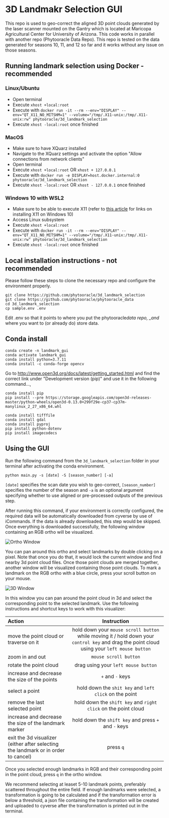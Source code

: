 # 3D Landmakr Selection GUI

This repo is used to geo-correct the aligned 3D point clouds generated by the laser scanner mounted on the Gantry which is located at Maricopa Agricultural Center for University of Arizona. This code works in parallel with another repo (Phytooracle Data Repo). This repo is tested on the data generated for seasons 10, 11, and 12 so far and it works without any issue on those seasons.

## Running landmark selection using Docker - recommended

### Linux/Ubuntu

- Open terminal
- Execute `xhost +local:root`
- Execute with `docker run -it --rm --env="DISPLAY" --env="QT_X11_NO_MITSHM=1" --volume="/tmp/.X11-unix:/tmp/.X11-unix:rw" phytooracle/3d_landmark_selection`
- Execute `xhost -local:root` once finished

### MacOS

- Make sure to have XQuarz installed
- Navigate to the XQuarz settings and activate the option "Allow connections from network clients"
- Open terminal
- Execute `xhost +local:root` OR `xhost + 127.0.0.1`
- Execute with `docker run -e DISPLAY=host.docker.internal:0 phytooracle/3d_landmark_selection`
- Execute `xhost -local:root` OR `xhost - 127.0.0.1` once finished

### Windows 10 with WSL2

- Make sure to be able to execute X11 (refer to [this article](https://virtualizationreview.com/articles/2017/02/08/graphical-programs-on-windows-subsystem-on-linux.aspx) for links on installing X11 on Windows 10)
- Access Linux subsystem
- Execute `xhost +local:root`
- Execute with `docker run -it --rm --env="DISPLAY" --env="QT_X11_NO_MITSHM=1" --volume="/tmp/.X11-unix:/tmp/.X11-unix:rw" phytooracle/3d_landmark_selection`
- Execute `xhost -local:root` once finished

## Local installation instructions - not recommended

Please follow these steps to clone the necessary repo and configure the environment properly.

```
git clone https://github.com/phytooracle/3d_landmark_selection
git clone https://github.com/phytooracle/phytooracle_data
cd 3d_landmark_selection
cp sample.env .env
```

Edit .env so that it points to where you put the phytooracle*data repo, \_and* where you want to (or already do) store data.

## Conda install

```
conda create -n landmark_gui
conda activate landmark_gui
conda install python=3.7.11
conda install -c conda-forge opencv
```

Go to http://www.open3d.org/docs/latest/getting_started.html and find the correct link under "Development version (pip)" and use it in the following command...,

```
conda install pip
pip install --pre https://storage.googleapis.com/open3d-releases-master/python-wheels/open3d-0.13.0+299f29e-cp37-cp37m-manylinux_2_27_x86_64.whl
```

```
conda install tifffile
conda install gdal
conda install pyproj
pip install python-dotenv
pip install imagecodecs
```

## Using the GUI

Run the following command from the `3d_landmark_selection` folder in your terminal after activating the conda environment.

```
python main.py -s [date] -S [season_number] [-a]
```

`[date]` specifies the scan date you wish to geo-correct, `[season_number]` specifies the number of the season and `-a` is an optional argument specifying whether to use aligned or pre-processed outputs of the previous step.

After running this command, if your environment is correctly configured, the required data will be automatically downloaded from cyverse by use of iCommands. If the data is already downloaded, this step would be skipped. Once everything is downloaded successfully, the following window containing an RGB ortho will be visualized.

![Ortho Window](figs/ortho-window.png)

You can pan around this ortho and select landmarks by double clicking on a pixel. Note that once you do that, it would lock the current window and find nearby 3d point cloud files. Once those point clouds are merged together, another window will be visualized containing those point clouds. To mark a landmark on the RGB ortho with a blue circle, press your scroll button on your mouse.

![3D Window](figs/3d.png)

In this window you can pan around the point cloud in 3d and select the corresponding point to the selected landmark. Use the following instructions and shortcut keys to work with this visualizer:

| Action                                                                             |                                                                 Instruction                                                                 |
| :--------------------------------------------------------------------------------- | :-----------------------------------------------------------------------------------------------------------------------------------------: |
| move the point cloud or traverse on it                                             | hold down your `mouse scroll button` while moving it / hold down your `control key` and drag the point cloud using your `left mouse button` |
| zoom in and out                                                                    |                                                            `mouse scroll button`                                                            |
| rotate the point cloud                                                             |                                                     drag using your `left mouse button`                                                     |
| increase and decrease the size of the points                                       |                                                              `+` and `-` keys                                                               |
| select a point                                                                     |                                           hold down the `shit key` and `left click` on the point                                            |
| remove the last selected point                                                     |                                       hold down the `shift key` and `right click` on the point cloud                                        |
| increase and decrease the size of the landmark marker                              |                                            hold down the `shift key` and press `+` and `-` keys                                             |
| exit the 3d visualizer (either after selecting the landmark or in order to cancel) |                                                                  press `q`                                                                  |

Once you selected enough landmarks in RGB and their corresponding point in the point cloud, press `q` in the ortho window.

We recommend selecting at leaset 5-10 landmark points, preferably scattered throughout the entire field. If enough landmarks were selected, a transformation is going to be calculated and if the transformation error is below a threshold, a json file containing the transformation will be created and uploaded to cyverse after the transformation is printed out in the terminal.
